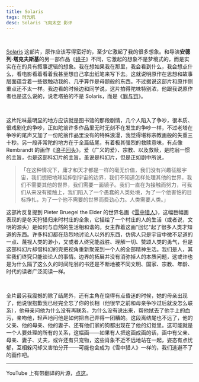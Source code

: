 ```yaml
---
title: Solaris
tags: 时光机
desc: Solaris 飞向太空 影评
---
```




<br/>



[Solaris](https://movie.douban.com/subject/1300977/) 这部片，原作应该写得蛮好的，至少它激起了我的很多想象。和导演**安德列·塔克夫斯基**的另一部作品《[镜子](https://tianxianzi.me/2022/12/08/the_mirrow/)》不同，它激起的想象不是梦境式的，而是实实在在的具有叙事逻辑的想象。我在想如果我在那里，我会看到什么，我会想点什么，看电影看着看着我甚至想自己拿出纸笔来写下去。这就说明原作在思想和故事层面蕴含着一些很触动我的、几乎算作是母题般的东西。不过据说这部片和原作侧重点还不太一样。我边看的时候边和同学说，这片拍得陀味特别浓，他跟我说原作者也是这么说的，说老塔拍的不是 Solaris，而是《[罪与罚](https://book.douban.com/subject/1858568/)》。

<br/>

这片陀味最明显的地方应该就是图书馆的那段剧情，几个人陷入了争吵，很本质、很戏剧化的争吵，正如陀翁许多作品里无时无刻不在发生的争吵一样，不过老塔在争吵的尾声又加了一份陀翁作品里没有的特殊浪漫，我觉得堪称宗教画般的失重三十秒。另一段非常陀的地方在于全篇结尾，有着极其强烈的救赎意味，有点像 Rembrandt 的画作《[浪子回头](https://www.wikiart.org/en/rembrandt/the-return-of-the-prodigal-son-1669)》。爱（广义的爱）、宗教、以及救赎，是陀翁一惯的主旨，也是这部科幻片的主旨。虽说是科幻片，但是正如剧中所说，



> 「在这种情况下，庸才和天才都是一样的毫无价值，我们没有兴趣征服宇宙，我们想把地球延伸到宇宙的边界，我们不知道怎样处理其他的世界，我们不需要其他的世界，我们需要一面镜子。我们一直在为接触而努力，可我们从来没有接触上，我们陷入了一个愚蠢的人类处境，为了一个他害怕的目标挣扎，为了一个他不需要的世界而费劲心力。人类需要人类。」



这部片反复提到 Pieter Bruegel the Elder 的世界名画《[雪中猎人](https://smarthistory.org/pieter-bruegel-the-elder-hunters-in-the-snow-winter/)》，这幅巨幅画表现的是冬天狩猎归来时村庄的全象，它描绘了一个村庄的人的生活（或者说，文明的源头）是如何与自然的生活相和谐的。女主靠着这画"回忆"起了很多人类才知道的东西。许多科幻都在热烈地讨论人以外的东西，仿佛人只是宇宙中微不足道的一点、蔑视人类的渺小，又或者人终究能战胜、理解一切、赞颂人类的勇气，但是这部科幻片却借科幻的壳把视角重新聚笼到一个人的全部精神生活。我们是人，其实我们终究只能谈论人的事情。边界的拓展并没有消弥掉人的本质问题，这或许也是为什么隔了这么久的时间陀翁的书还是不断地被不同文明、国家、宗教、年龄、时代的读者广泛阅读一样。

<br/>

全片最另我震撼的除了结尾外，还有主角在烧得有点昏迷的时候，她的母亲出现了，他说很抱歉我已经完全忘了你的长相（他很早之前和母亲争吵过后就没怎么联系），他母亲问他为什么没有再联系，为什么没有说出来，帮他拭去了他手上的血污，亲吻他，轻声地问他是如何把自己弄得一团糟的。这段离结尾也不远了，他的父亲、他的母亲、他的妻子、还有他们家的狗都出现在了他的幻觉里。这可能就是一个人要处理的所有的关系，这幅画——如果有人把这画成画的话，画中有父亲、母亲、妻子、丈夫，或许还有只宠物，这些肖象不近不远地站在一起，姿态有点忧郁，互相躲闪却又害怕分开——可能也会成为《雪中猎人》一样的，我们逃避不了的画作吧。



---



YouTube 上有带翻译的片源，[点这](https://www.youtube.com/watch?v=LutMHAeCfLU)。